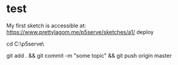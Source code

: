 # test
My first sketch is accessible at: 
https://www.prettylagom.me/p5serve/sketches/a1/
deploy

cd C:\p5serve\

git add . && git commit -m "some topic" && git push origin master